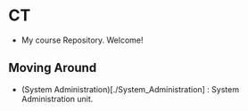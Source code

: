 # CT
- My course Repository. Welcome! <br>

## Moving Around
- (System Administration)[./System_Administration] : System Administration unit. <br>
